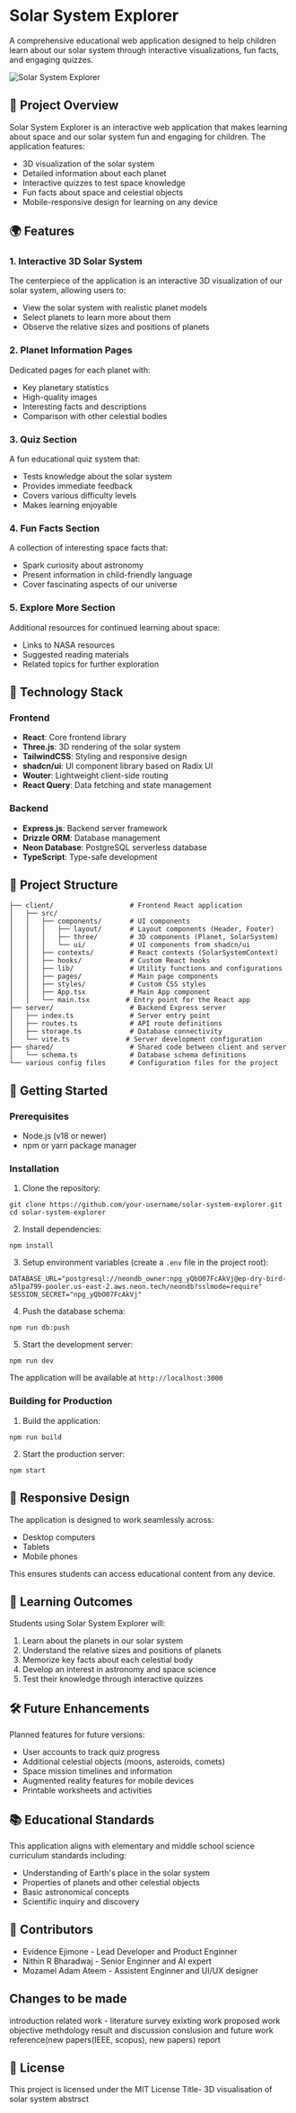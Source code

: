 # Solar System Explorer

A comprehensive educational web application designed to help children learn about our solar system through interactive visualizations, fun facts, and engaging quizzes.

![Solar System Explorer](./generated-icon.png)

## 🚀 Project Overview

Solar System Explorer is an interactive web application that makes learning about space and our solar system fun and engaging for children. The application features:

- 3D visualization of the solar system
- Detailed information about each planet
- Interactive quizzes to test space knowledge
- Fun facts about space and celestial objects
- Mobile-responsive design for learning on any device

## 🌍 Features

### 1. Interactive 3D Solar System

The centerpiece of the application is an interactive 3D visualization of our solar system, allowing users to:

- View the solar system with realistic planet models
- Select planets to learn more about them
- Observe the relative sizes and positions of planets

### 2. Planet Information Pages

Dedicated pages for each planet with:

- Key planetary statistics
- High-quality images
- Interesting facts and descriptions
- Comparison with other celestial bodies

### 3. Quiz Section

A fun educational quiz system that:

- Tests knowledge about the solar system
- Provides immediate feedback
- Covers various difficulty levels
- Makes learning enjoyable

### 4. Fun Facts Section

A collection of interesting space facts that:

- Spark curiosity about astronomy
- Present information in child-friendly language
- Cover fascinating aspects of our universe

### 5. Explore More Section

Additional resources for continued learning about space:

- Links to NASA resources
- Suggested reading materials
- Related topics for further exploration

## 🔧 Technology Stack

### Frontend

- **React**: Core frontend library
- **Three.js**: 3D rendering of the solar system
- **TailwindCSS**: Styling and responsive design
- **shadcn/ui**: UI component library based on Radix UI
- **Wouter**: Lightweight client-side routing
- **React Query**: Data fetching and state management

### Backend

- **Express.js**: Backend server framework
- **Drizzle ORM**: Database management
- **Neon Database**: PostgreSQL serverless database
- **TypeScript**: Type-safe development

## 📁 Project Structure

```
├── client/                   # Frontend React application
│   ├── src/
│   │   ├── components/       # UI components
│   │   │   ├── layout/       # Layout components (Header, Footer)
│   │   │   ├── three/        # 3D components (Planet, SolarSystem)
│   │   │   └── ui/           # UI components from shadcn/ui
│   │   ├── contexts/         # React contexts (SolarSystemContext)
│   │   ├── hooks/            # Custom React hooks
│   │   ├── lib/              # Utility functions and configurations
│   │   ├── pages/            # Main page components
│   │   ├── styles/           # Custom CSS styles
│   │   ├── App.tsx           # Main App component
│   │   └── main.tsx         # Entry point for the React app
├── server/                   # Backend Express server
│   ├── index.ts              # Server entry point
│   ├── routes.ts             # API route definitions
│   ├── storage.ts            # Database connectivity
│   └── vite.ts              # Server development configuration
├── shared/                   # Shared code between client and server
│   └── schema.ts             # Database schema definitions
└── various config files      # Configuration files for the project
```

## 🚀 Getting Started

### Prerequisites

- Node.js (v18 or newer)
- npm or yarn package manager

### Installation

1. Clone the repository:

```
git clone https://github.com/your-username/solar-system-explorer.git
cd solar-system-explorer
```

2. Install dependencies:

```
npm install
```

3. Setup environment variables (create a `.env` file in the project root):

```
DATABASE_URL="postgresql://neondb_owner:npg_yQbO07FcAkVj@ep-dry-bird-a5lpa799-pooler.us-east-2.aws.neon.tech/neondb?sslmode=require"
SESSION_SECRET="npg_yQbO07FcAkVj"
```

4. Push the database schema:

```
npm run db:push
```

5. Start the development server:

```
npm run dev
```

The application will be available at `http://localhost:3000`

### Building for Production

1. Build the application:

```
npm run build
```

2. Start the production server:

```
npm start
```

## 📱 Responsive Design

The application is designed to work seamlessly across:

- Desktop computers
- Tablets
- Mobile phones

This ensures students can access educational content from any device.

## 🧠 Learning Outcomes

Students using Solar System Explorer will:

1. Learn about the planets in our solar system
2. Understand the relative sizes and positions of planets
3. Memorize key facts about each celestial body
4. Develop an interest in astronomy and space science
5. Test their knowledge through interactive quizzes

## 🛠️ Future Enhancements

Planned features for future versions:

- User accounts to track quiz progress
- Additional celestial objects (moons, asteroids, comets)
- Space mission timelines and information
- Augmented reality features for mobile devices
- Printable worksheets and activities

## 📚 Educational Standards

This application aligns with elementary and middle school science curriculum standards including:

- Understanding of Earth's place in the solar system
- Properties of planets and other celestial objects
- Basic astronomical concepts
- Scientific inquiry and discovery

## 👥 Contributors

- Evidence Ejimone - Lead Developer and Product Enginner
- Nithin R Bharadwaj - Senior Enginner and AI expert
- Mozamel Adam Ateem - Assistent Enginner and UI/UX designer

## Changes to be made

introduction
related work - literature survey
exixting work
proposed work
objective
methdology
result and discussion
conslusion and future work
reference(new papers(IEEE, scopus), new papers)
report

## 📄 License

This project is licensed under the MIT License
Title- 3D visualisation of solar system
abstrsct
